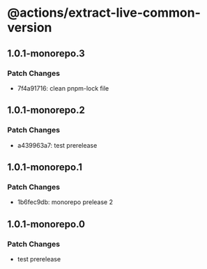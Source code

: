 # @actions/extract-live-common-version

## 1.0.1-monorepo.3

### Patch Changes

- 7f4a91716: clean pnpm-lock file

## 1.0.1-monorepo.2

### Patch Changes

- a439963a7: test prerelease

## 1.0.1-monorepo.1

### Patch Changes

- 1b6fec9db: monorepo prelease 2

## 1.0.1-monorepo.0

### Patch Changes

- test prerelease

